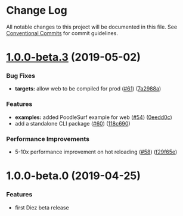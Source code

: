# Change Log

All notable changes to this project will be documented in this file.
See [Conventional Commits](https://conventionalcommits.org) for commit guidelines.

# [1.0.0-beta.3](https://github.com/diez/diez/compare/v1.0.0-beta.0...v1.0.0-beta.3) (2019-05-02)


### Bug Fixes

* **targets:** allow web to be compiled for prod ([#61](https://github.com/diez/diez/issues/61)) ([7a2988a](https://github.com/diez/diez/commit/7a2988a))


### Features

* **examples:** added PoodleSurf example for web ([#54](https://github.com/diez/diez/issues/54)) ([0eedd0c](https://github.com/diez/diez/commit/0eedd0c))
* add a standalone CLI package ([#60](https://github.com/diez/diez/issues/60)) ([118c690](https://github.com/diez/diez/commit/118c690))


### Performance Improvements

* 5-10x performance improvement on hot reloading ([#58](https://github.com/diez/diez/issues/58)) ([f29f65e](https://github.com/diez/diez/commit/f29f65e))





# 1.0.0-beta.0 (2019-04-25)


### Features

* first Diez beta release
